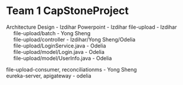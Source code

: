 # Team 1 CapStoneProject
Architecture Design - Izdihar
Powerpoint - Izdihar
file-upload - Izdihar \
 &nbsp;&nbsp;&nbsp;&nbsp; file-upload/batch - Yong Sheng \
 &nbsp;&nbsp;&nbsp;&nbsp; file-upload/controller - Izdihar/Yong Sheng/Odelia \
 &nbsp;&nbsp;&nbsp;&nbsp; file-upload/LoginService.java - Odelia \
 &nbsp;&nbsp;&nbsp;&nbsp; file-upload/model/Login.java - Odelia \
 &nbsp;&nbsp;&nbsp;&nbsp;  file-upload/model/UserInfo.java - Odelia 


file-upload-consumer, reconciliationms - Yong Sheng \
eureka-server, apigateway - odelia
